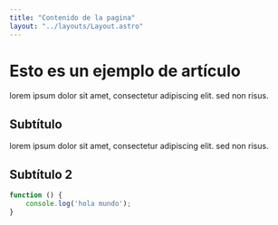 ```yaml
---
title: "Contenido de la pagina"
layout: "../layouts/Layout.astro"
---
```


# Esto es un ejemplo de artículo

lorem ipsum dolor sit amet, consectetur adipiscing elit. sed non risus.

## Subtítulo

lorem ipsum dolor sit amet, consectetur adipiscing elit. sed non risus.

## Subtítulo 2

```javascript
function () {
    console.log('hola mundo');
}
```
